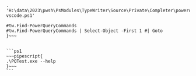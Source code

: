 ~~~pipescript{
. 'H:\data\2023\pwsh\PsModules\TypeWriter\Source\Private\Completer\powerquery-vscode.ps1'

#tw.Find-PowerQueryCommands
#tw.Find-PowerQueryCommands | Select-Object -First 1 #| Goto
}~~~


```ps1
~~~pipescript{
.\PQTest.exe --help
}~~~
```
